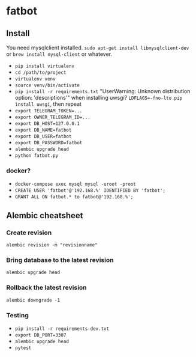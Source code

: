 # fatbot

## Install

You need mysqlclient installed. `sudo apt-get install libmysqlclient-dev` or `brew install mysql-client`
or whatever.

- `pip install virtualenv`
- `cd /path/to/project`  
- `virtualenv venv`
- `source venv/bin/activate`
- `pip install -r requirements.txt`
    "UserWarning: Unknown distribution option: 'descriptions'" when installing uwsgi?
    `LDFLAGS=-fno-lto pip install uwsgi`, then repeat
- `export TELEGRAM_TOKEN=...`
- `export OWNER_TELEGRAM_ID=...`
- `export DB_HOST=127.0.0.1`
- `export DB_NAME=fatbot`
- `export DB_USER=fatbot`
- `export DB_PASSWORD=fatbot`
- `alembic upgrade head`
- `python fatbot.py`

### docker?

- `docker-compose exec mysql mysql -uroot -proot`
- `CREATE USER 'fatbot'@'192.168.%' IDENTIFIED BY 'fatbot';`
- `GRANT ALL ON fatbot.* to fatbot@'192.168.%';`

## Alembic cheatsheet

### Create revision

```
alembic revision -m "revisionname"
```

### Bring database to the latest revision

```
alembic upgrade head
```

### Rollback the latest revision

```
alembic downgrade -1
```

### Testing

- `pip install -r requirements-dev.txt`
- `export DB_PORT=3307`
- `alembic upgrade head`
- `pytest`